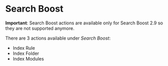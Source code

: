 # Search Boost

**Important**: Search Boost actions are available only for Search Boost 2.9 so they are not supported anymore.

There are 3 actions available under *Search Boost*:
* Index Rule
* Index Folder
* Index Modules

